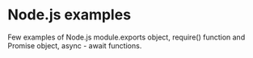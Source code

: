# Node.js examples
Few examples of Node.js module.exports object, require() function and Promise object, async - await functions.
